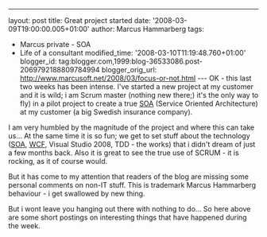 ---
layout: post
title: Great project started
date: '2008-03-09T19:00:00.005+01:00'
author: Marcus Hammarberg
tags:
  - Marcus
private - SOA
  - Life of a consultant
modified_time: '2008-03-10T11:19:48.760+01:00'
blogger_id: tag:blogger.com,1999:blog-36533086.post-2069792188809784994
blogger_orig_url: http://www.marcusoft.net/2008/03/focus-or-not.html ---
OK - this last two weeks has been intense. I've started a new project at
my customer and it is wild; i am Scrum master (nothing new there;) it's
the only way to fly) in a pilot project to create a true [<span
id="SPELLING_ERROR_0"
class="blsp-spelling-error">SOA](http://en.wikipedia.org/wiki/Service-oriented_architecture)
(Service Oriented Architecture) at my customer (a big Swedish insurance
company).

I am very humbled by the magnitude of the project and where this can
take us... At the same time it is so fun; we get to set stuff about the
technology ([SOA](http://en.wikipedia.org/wiki/Service-oriented_architecture),
[WCF](http://msdn2.microsoft.com/en-us/netframework/aa663324.aspx),
Visual Studio 2008, TDD - the works) that i didn't dream of just a few
months back. Also it is great to see the true use of SCRUM - it is
rocking, as it of course would.

But it has come to my attention that readers of the blog are missing
some personal comments on non-IT stuff. This is trademark Marcus <span
id="SPELLING_ERROR_4" class="blsp-spelling-error">Hammarberg
behaviour - i get swallowed by new thing.

But i wont leave you hanging out there with nothing to do... So here
above are some short postings on interesting things that have <span
id="SPELLING_ERROR_5" class="blsp-spelling-corrected">happened
during the week.
